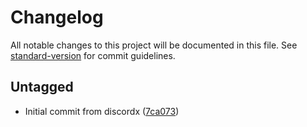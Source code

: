 # Changelog

All notable changes to this project will be documented in this file. See [standard-version](https://github.com/conventional-changelog/standard-version) for commit guidelines.

## Untagged

- Initial commit from discordx ([7ca073](https://github.com/Sorok-Dva/KurzgesagtParisMeetupBot/commit/7ca0738a61924c4443a905c85c2e131f8a1a8009))
